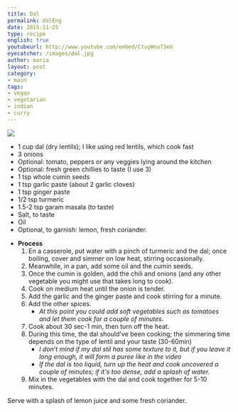 ```yaml
---
title: Dal 
permalink: dalEng
date: 2015-11-25
type: recipe
english: true
youtubeurl: http://www.youtube.com/embed/CtuyWnof3eU
eyecatcher: /images/dal.jpg
author: maria
layout: post
category: 
- main
tags: 
- vegan
- vegetarian
- indian
- curry
---
```

<img src="https://farm1.staticflickr.com/758/31661918516_311af00836_o_d.jpg" />
<ul>
  <li>1 cup dal (dry lentils); I like using red lentils, which cook fast</li>
  <li>3 onions</li>
  <li>Optional: tomato, peppers or any veggies lying around the kitchen</li>
  <li>Optional: fresh green chillies to taste (I use 3)</li>
  <li>1 tsp whole cumin seeds</li>
  <li>1 tsp garlic paste (about 2 garlic cloves)</li>
  <li>1 tsp ginger paste</li>
  <li>1/2 tsp turmeric</li>
  <li>1.5-2 tsp  garam masala (to taste)</li>
  <li>Salt, to taste</li>
  <li>Oil</li>
  <li>Optional, to garnish: lemon, fresh coriander.</li>
</ul>

* **Process**
  1. En a casserole, put water with a pinch of turmeric and the dal; once boiling, cover and simmer on low heat, stirring occasionally.
  2. Meanwhile, in a pan, add some oil and the cumin seeds. 
  3. Once the cumin is golden, add the chili and onions (and any other vegetable you might use that takes long to cook).
  4. Cook on medium heat until the onion is tender. 
  5. Add the garlic and the ginger paste and cook stirring for a minute.
  6. Add the other spices.
     * _At this point you could add soft vegetables such as tomatoes and let them cook for a couple of minutes._
  7. Cook about 30 sec-1 min, then turn off the heat. 
  8. During this time, the dal should've been cooking; the simmering time depends on the type of lentil and your taste (30-60min)
     * _I don't mind if my dal stil has some texture to it, but if you leave it long enough, it will form a puree like in the video_
     * _If the dal is too liquid, turn up the heat and cook uncovered a couple of minutes; if it's too dense, add a splash of water._
  9. Mix in the vegetables with the dal and cook together for 5-10 minutes.

Serve with a splash of lemon juice and some fresh coriander. 

